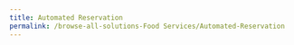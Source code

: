 ```yaml
---
title: Automated Reservation
permalink: /browse-all-solutions-Food Services/Automated-Reservation
---
```


